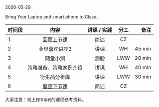 2020-05-29

Bring Your Laptop and smart phone to Class. 


|  时间段  |  内容    | 讲课 / 实践     |  分工  |备注       |
| :---    |   :----:    |   :----:    |    :----:    |       ---: |
|    1    | [回顾上节课](../WW14/WW14-Plan.md)    |  简述   |   CZ     |        |
|    2    |  业界嘉宾讲座3   |  讲课 |  WH  |   45 min    |
|    3    |  随堂小测      |  测验 |      LWW      |   20 min    |
|    4    |  策略准备，策略案例介绍      |  讲课 |      WH      |   40 min    |
|    5    |  衍生品分析库   |    讲课     |   LWW   |   30 min   |
|    6    | [展望下节课](../WW16/WW16-Plan.md)     |  简述   |   CZ   |        |



大家注意：勿上传``有版权``的课程参考资料。
